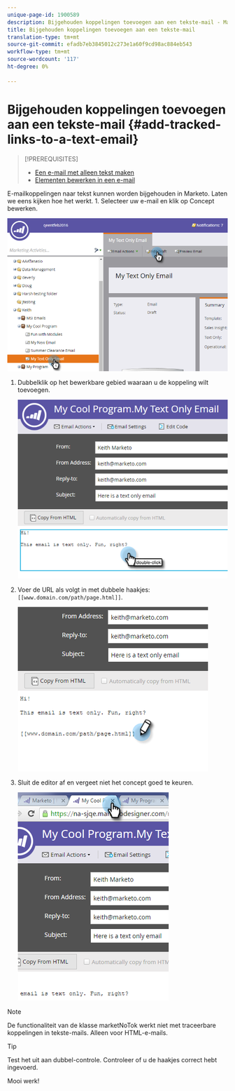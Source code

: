 ```yaml
---
unique-page-id: 1900589
description: Bijgehouden koppelingen toevoegen aan een tekste-mail - Marketo Docs - Productdocumentatie
title: Bijgehouden koppelingen toevoegen aan een tekste-mail
translation-type: tm+mt
source-git-commit: efadb7eb3845012c273e1a60f9cd98ac884eb543
workflow-type: tm+mt
source-wordcount: '117'
ht-degree: 0%

---
```



# Bijgehouden koppelingen toevoegen aan een tekste-mail {#add-tracked-links-to-a-text-email}

>[!PREREQUISITES]
>
>* [Een e-mail met alleen tekst maken](/help/marketo/product-docs/email-marketing/general/creating-an-email/create-a-text-only-email.md)
>* [Elementen bewerken in een e-mail](/help/marketo/product-docs/email-marketing/general/email-editor-2/edit-elements-in-an-email.md)


E-mailkoppelingen naar tekst kunnen worden bijgehouden in Marketo. Laten we eens kijken hoe het werkt. 1. Selecteer uw e-mail en klik op Concept bewerken.

![](assets/one-9.png)

1. Dubbelklik op het bewerkbare gebied waaraan u de koppeling wilt toevoegen.

   ![](assets/two-8.png)

1. Voer de URL als volgt in met dubbele haakjes: `[[www.domain.com/path/page.html]]`.

   ![](assets/three-8.png)

1. Sluit de editor af en vergeet niet het concept goed te keuren.

   ![](assets/four-6.png)

>[!NOTE]
>
>De functionaliteit van de klasse marketNoTok werkt niet met traceerbare koppelingen in tekste-mails. Alleen voor HTML-e-mails.

>[!TIP]
>
>Test het uit aan dubbel-controle. Controleer of u de haakjes correct hebt ingevoerd.

Mooi werk!
